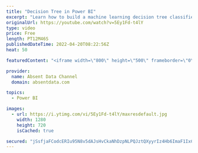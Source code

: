```yaml
---
title: "Decision Tree in Power BI"
excerpt: "Learn how to build a machine learning decision tree classifier in Power BI with some simple code. In the tutorial you will learn how to modify and visualize the model output so that you get the best results  This will be achieved with simple Python code. You can find the associated files below on the"
originalUrl: https://youtube.com/watch?v=5Ey1Fd-t4lY
type: video
price: Free
length: PT12M46S
publishedDateTime: 2022-04-20T08:22:56Z
heat: 50

featuredContent: "<iframe width=\"800\" height=\"500\" frameborder=\"0\" src=\"https://www.youtube.com/embed/5Ey1Fd-t4lY\" allow=\"accelerometer; autoplay; encrypted-media; gyroscope; picture-in-picture\" allowfullscreen></iframe>"

provider:
  name: Absent Data Channel
  domain: absentdata.com

topics:
  - Power BI

images:
  - url: https://i.ytimg.com/vi/5Ey1Fd-t4lY/maxresdefault.jpg
    width: 1280
    height: 720
    isCached: true

secured: "jSsfjaFCodcERIu95N8v5dAJsHvCkaNhDzpNLPQJztQXyyrIz4Hb6ImaF1IxClctVsqcQVoWErZjzf/wOACPRRIfOaJdZX0Z71Pvc8BUp1jftliAABFq5FpPEIqHZWq1n+ZOZdCKfBita0nY0Mksoph7Svj2I9G8XG8C3ITDn/SltDGE2nh43oMOMIXDjjKTsAxidLIaCrlPWFcR0a13Z4C0yR2517aRGY39o/bPcmebXI0DHhzCIgEdLy99iqaOmEPvJ3wcF5C8CIxyXYYtKlTxfJBUgzscxBqukqkLeNE+9WbJFPIZBbm/HY29MexizUR7eSBdtIIxBGZxEssNp1GNQ1BfX5abVW1mwb8WyKp7HGlIr3wOBQoKzoyQ87uknAIehTRKq30Ys4CcE05SRln8JDgvjJssGZJFnfBKm4c=;uJgwCzq6gmdMdC1UeEW3PQ=="
---
```


